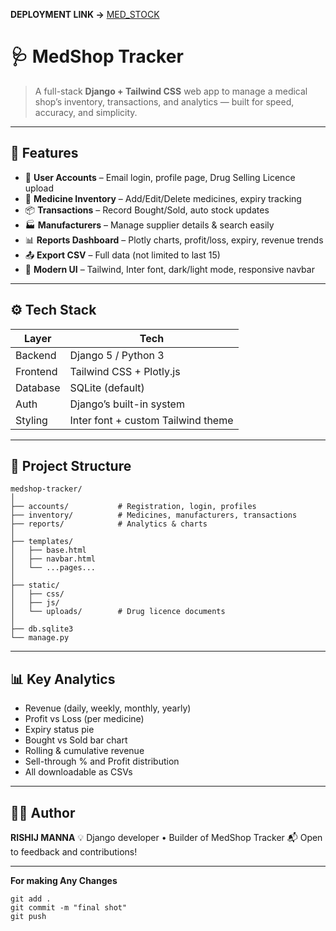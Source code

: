 **DEPLOYMENT LINK ->** [MED_STOCK](https://med-stock.onrender.com)
# 🩺 MedShop Tracker

> A full-stack **Django + Tailwind CSS** web app to manage a medical shop’s inventory, transactions, and analytics — built for speed, accuracy, and simplicity.

---

## 🚀 Features

- 🔐 **User Accounts** – Email login, profile page, Drug Selling Licence upload  
- 💊 **Medicine Inventory** – Add/Edit/Delete medicines, expiry tracking  
- 📦 **Transactions** – Record Bought/Sold, auto stock updates  
- 🏭 **Manufacturers** – Manage supplier details & search easily  
- 📊 **Reports Dashboard** – Plotly charts, profit/loss, expiry, revenue trends  
- 📤 **Export CSV** – Full data (not limited to last 15)  
- 💅 **Modern UI** – Tailwind, Inter font, dark/light mode, responsive navbar

---

## ⚙️ Tech Stack

| Layer | Tech |
|-------|------|
| Backend | Django 5 / Python 3 |
| Frontend | Tailwind CSS + Plotly.js |
| Database | SQLite (default) |
| Auth | Django’s built-in system |
| Styling | Inter font + custom Tailwind theme |

---


## 📁 Project Structure

```
medshop-tracker/
│
├── accounts/           # Registration, login, profiles
├── inventory/          # Medicines, manufacturers, transactions
├── reports/            # Analytics & charts
│
├── templates/
│   ├── base.html
│   ├── navbar.html
│   └── ...pages...
│
├── static/
│   ├── css/
│   ├── js/
│   └── uploads/        # Drug licence documents
│
├── db.sqlite3
└── manage.py
```

---

## 📊 Key Analytics

* Revenue (daily, weekly, monthly, yearly)
* Profit vs Loss (per medicine)
* Expiry status pie
* Bought vs Sold bar chart
* Rolling & cumulative revenue
* Sell-through % and Profit distribution
* All downloadable as CSVs

---


## 👨‍💻 Author

**RISHIJ MANNA**
💡 Django developer • Builder of MedShop Tracker
📬 Open to feedback and contributions!

---
**For making Any Changes**
```
git add .
git commit -m "final shot"
git push
```



